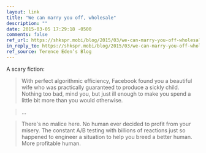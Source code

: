 ```yaml
---
layout: link
title: "We can marry you off, wholesale"
description: ""
date: 2015-03-05 17:29:18 -0500
comments: false
ref_url: https://shkspr.mobi/blog/2015/03/we-can-marry-you-off-wholesale/
in_reply_to: https://shkspr.mobi/blog/2015/03/we-can-marry-you-off-wholesale/
ref_source: Terence Eden’s Blog
---
```


A scary fiction:

> With perfect algorithmic efficiency, Facebook found you a beautiful wife who was practically guaranteed to produce a sickly child. Nothing too bad, mind you, but just ill enough to make you spend a little bit more than you would otherwise.

> ...

> There's no malice here. No human ever decided to profit from your misery. The constant A/B testing with billions of reactions just so happened to engineer a situation to help you breed a better human. More profitable human.